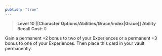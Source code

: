 ```yaml
---
publish: "true"
---
```

> **Level 10 [[Character Options/Abilities/Grace/index|Grace]] Ability**
> **Recall Cost:** 0

Gain a permanent +2 bonus to two of your Experiences or a permanent +3 bonus to one of your Experiences. Then place this card in your vault permanently.
